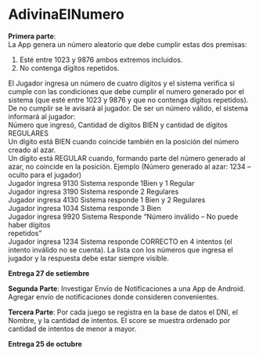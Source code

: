 # AdivinaElNumero

**Primera parte**:  
La App genera un número aleatorio que debe cumplir estas dos premisas:  
1. Esté entre 1023 y 9876 ambos extremos incluidos.  
2. No contenga dígitos repetidos.  

El Jugador ingresa un número de cuatro dígitos y el sistema verifica si cumple con las condiciones que debe cumplir el numero generado por el sistema (que esté entre 1023 y 9876
y que no contenga dígitos repetidos). De no cumplir se le avisará al jugador.
De ser un número válido, el sistema informará al jugador:  
Número que ingresó, Cantidad de dígitos BIEN y cantidad de dígitos REGULARES  
Un dígito está BIEN cuando coincide también en la posición del número creado al azar.  
Un dígito está REGULAR cuando, formando parte del número generado al azar, no coincide en la posición.
Ejemplo (Número generado al azar: 1234 – oculto para el jugador)  
Jugador ingresa 9130 Sistema responde 1Bien y 1 Regular  
Jugador ingresa 3190 Sistema responde 2 Regulares  
Jugador ingresa 4130 Sistema responde 1 Bien y 2 Regulares  
Jugador ingresa 1034 Sistema responde 3 Bien  
Jugador ingresa 9920 Sistema Responde “Número inválido – No puede haber dígitos  
repetidos”  
Jugador ingresa 1234 Sistema responde CORRECTO en 4 intentos (el intento inválido no se cuenta).
La lista con los números que ingresa el jugador y la respuesta debe estar siempre visible.  

**Entrega 27 de setiembre**

**Segunda Parte**:
Investigar Envío de Notificaciones a una App de Android.
Agregar envío de notificaciones donde consideren convenientes.

**Tercera Parte**:
Por cada juego se registra en la base de datos el DNI, el Nombre, y la cantidad de intentos.
El score se muestra ordenado por cantidad de intentos de menor a mayor.

**Entrega 25 de octubre**
